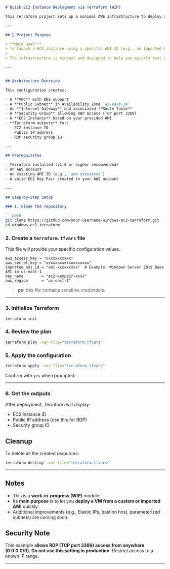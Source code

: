 
````markdown
# Quick EC2 Instance Deployment via Terraform (WIP)

This Terraform project sets up a minimal AWS infrastructure to deploy a **EC2 instance using a provided AMI ID**.

---

## 🔧 Project Purpose

> **Main Goal:**  
> To launch a EC2 instance using a specific AMI ID (e.g., an imported Windows Server 2019 AMI).  
>  
> The infrastructure is minimal and designed to help you quickly test or deploy an imported VM in AWS.

---


## Architecture Overview

This configuration creates:

- A **VPC** with DNS support
- A **Public Subnet** in Availability Zone `us-east-1a`
- An **Internet Gateway** and associated **Route Table**
- A **Security Group** allowing RDP access (TCP port 3389)
- A **EC2 Instance** based on your provided AMI
- **Terraform outputs** for:
  - EC2 instance ID
  - Public IP address
  - RDP security group ID

---

## Prerequisites

- Terraform installed (v1.0 or higher recommended)
- An AWS account
- An existing AMI ID (e.g., `ami-xxxxxxxxx`)
- A valid EC2 Key Pair created in your AWS account

---

## Step-by-Step Setup

### 1. Clone the repository

```bash
git clone https://github.com/your-username/windows-ec2-terraform.git
cd windows-ec2-terraform
````

### 2. Create a `terraform.tfvars` file

This file will provide your specific configuration values.

```hcl
aws_access_key = "xxxxxxxxxxx"
aws_secret_key = "xxxxxxxxxxxxxxxxxxx"
imported_ami_id = "ami-xxxxxxxxx"  # Example: Windows Server 2019 Base AMI in us-east-1
key_name        = "ec2-keypair-xxxx"
aws_region      = "us-east-1"
```

>  **ps:**
> this file contains sensitive credentials.

---

### 3. Initialize Terraform

```bash
terraform init
```

### 4. Review the plan

```bash
terraform plan -var-file="terraform.tfvars"
```

### 5. Apply the configuration

```bash
terraform apply -var-file="terraform.tfvars"
```

Confirm with `yes` when prompted.

---

### 6. Get the outputs

After deployment, Terraform will display:

* EC2 instance ID
* Public IP address (use this for RDP)
* Security group ID


## Cleanup 

To delete all the created resources:

```bash
terraform destroy -var-file="terraform.tfvars"
```

---

## Notes

* This is a **work-in-progress (WIP)** module.
* Its **main purpose** is to let you **deploy a  VM from a custom or imported AMI** quickly.
* Additional improvements (e.g., Elastic IPs, bastion host, parameterized subnets) are coming soon.

## Security Note

This example **allows RDP (TCP port 3389) access from anywhere (0.0.0.0/0)**.
**Do not use this setting in production.** Restrict access to a known IP range.

---